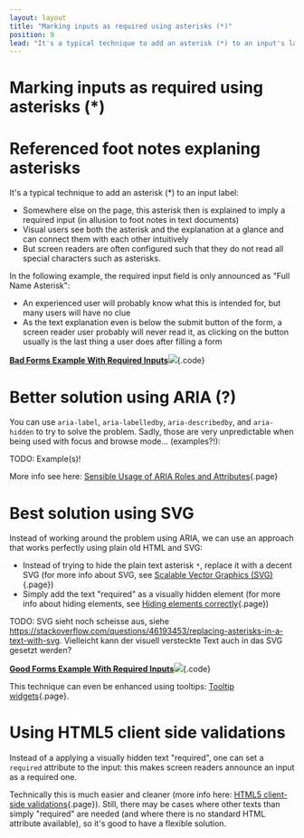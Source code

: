 ```yaml
---
layout: layout
title: "Marking inputs as required using asterisks (*)"
position: 9
lead: "It's a typical technique to add an asterisk (*) to an input's label to mark it as \"required\". Be sure to make this information accessible for screen readers, too!"
---
```


# Marking inputs as required using asterisks (*)

# Referenced foot notes explaning asterisks

It's a typical technique to add an asterisk (*) to an input label:

- Somewhere else on the page, this asterisk then is explained to imply a required input (in allusion to foot notes in text documents)
- Visual users see both the asterisk and the explanation at a glance and can connect them with each other intuitively
- But screen readers are often configured such that they do not read all special characters such as asterisks.

In the following example, the required input field is only announced as "Full Name Asterisk":

- An experienced user will probably know what this is intended for, but many users will have no clue
- As the text explanation even is below the submit button of the form, a screen reader user probably will never read it, as clicking on the button usually is the last thing a user does after filling a form

[**Bad Forms Example With Required Inputs**![](https://s3-us-west-2.amazonaws.com/i.cdpn.io/1279260.QqWEMZ.small.50ab804c-ef45-4dd9-a003-eab01f2ddd61.png)](https://codepen.io/accessibility-developer-guide/pen/QqWEMZ){.code}

# Better solution using ARIA (?)

You can use `aria-label`, `aria-labelledby`, `aria-describedby`, and `aria-hidden` to try to solve the problem. Sadly, those are very unpredictable when being used with focus and browse mode... (examples?!):

TODO: Example(s)!

More info see here: [Sensible Usage of ARIA Roles and Attributes](/part--examples-of-accessibility-patterns---introduction/sensible-usage-of-aria-roles-and-attributes){.page}

# Best solution using SVG

Instead of working around the problem using ARIA, we can use an approach that works perfectly using plain old HTML and SVG:

- Instead of trying to hide the plain text asterisk `*`, replace it with a decent SVG (for more info about SVG, see [Scalable Vector Graphics (SVG)](/part--examples-of-accessibility-patterns---introduction/images--icons--and-alternative-texts/scalable-vector-graphics--svg-){.page})
- Simply add the text "required" as a visually hidden element (for more info about hiding elements, see [Hiding elements correctly](/part--examples-of-accessibility-patterns---introduction/hiding-elements-correctly){.page})

TODO: SVG sieht noch scheisse aus, siehe <https://stackoverflow.com/questions/46193453/replacing-asterisks-in-a-text-with-svg>. Vielleicht kann der visuell versteckte Text auch in das SVG gesetzt werden?

[**Good Forms Example With Required Inputs**![](https://s3-us-west-2.amazonaws.com/i.cdpn.io/1279260.wrvNLd.small.4afdf24f-0f9f-475d-86a5-f379a16b6358.png)](https://codepen.io/accessibility-developer-guide/pen/wrvNLd){.code}

This technique can even be enhanced using tooltips: [Tooltip widgets](/part--examples-of-accessibility-patterns---introduction/interactive-javascript-and-widgets/tooltip-widgets){.page}.

# Using HTML5 client side validations

Instead of a applying a visually hidden text "required", one can set a `required` attribute to the input: this makes screen readers announce an input as a required one.

Technically this is much easier and cleaner (more info here: [HTML5 client-side validations](/part--examples-of-accessibility-patterns---introduction/forms--validations--and-error-messages/html5-client-side-validations){.page}). Still, there may be cases where other texts than simply "required" are needed (and where there is no standard HTML attribute available), so it's good to have a flexible solution.